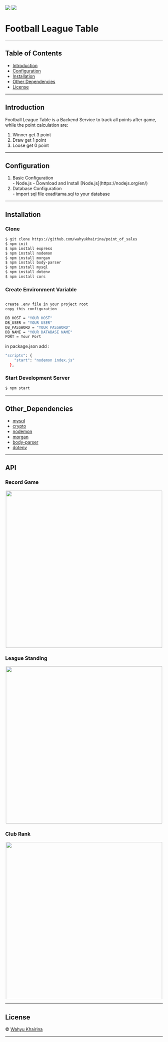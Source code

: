 ![](https://img.shields.io/badge/Code%20Style-Standard-yellow.svg)
![](https://img.shields.io/badge/Dependencies-Express-green.svg)

# Football League Table
---

## Table of Contents

- [Introduction](#introduction)
- [Configuration](#configuration)
- [Installation](#installation)
- [Other Dependencies](#Other_Dependencies)
- [License](#license)

---

## Introduction
Football League Table is a Backend Service to track all points after game, while the point calculation are:
1.   Winner get 3 point
2.   Draw get 1 point
3.   Loose get 0 point

---


## Configuration
<ol>
  <li>Basic Configuration</li>
  - Node.js - Download and Install [Node.js](https://nodejs.org/en/)
   <li>Database Configuration</li>
  - import sql file exaditama.sql to your database 
</ol>

---

## Installation
### Clone
```bash
$ git clone https://github.com/wahyukhairina/point_of_sales
$ npm init
$ npm install express
$ npm install nodemon
$ npm install morgan
$ npm install body-parser
$ npm install mysql
$ npm install dotenv
$ npm install cors
```
### Create Environment Variable
```bash

create .env file in your project root 
copy this configuration
```
```bash
DB_HOST = "YOUR HOST"
DB_USER = "YOUR USER"
DB_PASSWORD = "YOUR PASSWORD"
DB_NAME = "YOUR DATABASE NAME"
PORT = Your Port
```

in package.json add :
```bash
"scripts": {
    "start": "nodemon index.js"
  },
```
### Start Development Server

```bash
$ npm start
```
---

## Other_Dependencies

- [mysql](#)
- [crypto](#)
- [nodemon](#)
- [morgan](#)
- [body-parser](#)
- [dotenv](#)

---

## API

### Record Game
<p align="center"> <img width="500" src='https://user-images.githubusercontent.com/61218212/83933115-6d7e7500-a7d8-11ea-9759-e91676254d23.jpg' /> </p>

### League Standing
<p align="center"> <img width="500" src='https://user-images.githubusercontent.com/61218212/83933208-3197df80-a7d9-11ea-8acd-16af19e0ba31.jpg' /> </p>

### Club Rank
<p align="center"> <img width="500" src='https://user-images.githubusercontent.com/61218212/83933222-4d02ea80-a7d9-11ea-81d4-11d666b1d92e.jpg' /> </p>

---

## License

© [Wahyu Khairina](https://github.com/wahyukhairina/ " Wahyu Khairina")

---

